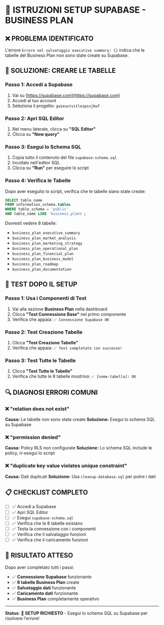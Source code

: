 # 🚀 ISTRUZIONI SETUP SUPABASE - BUSINESS PLAN

## ❌ **PROBLEMA IDENTIFICATO**

L'errore `Errore nel salvataggio executive summary: {}` indica che le tabelle del Business Plan non sono state create su Supabase.

## 🔧 **SOLUZIONE: CREARE LE TABELLE**

### **Passo 1: Accedi a Supabase**
1. Vai su [https://supabase.com](https://supabase.com)
2. Accedi al tuo account
3. Seleziona il progetto: `gwieustvitlezpssjkwf`

### **Passo 2: Apri SQL Editor**
1. Nel menu laterale, clicca su **"SQL Editor"**
2. Clicca su **"New query"**

### **Passo 3: Esegui lo Schema SQL**
1. Copia tutto il contenuto del file `supabase-schema.sql`
2. Incollalo nell'editor SQL
3. Clicca su **"Run"** per eseguire lo script

### **Passo 4: Verifica le Tabelle**
Dopo aver eseguito lo script, verifica che le tabelle siano state create:

```sql
SELECT table_name 
FROM information_schema.tables 
WHERE table_schema = 'public' 
AND table_name LIKE 'business_plan%';
```

Dovresti vedere 8 tabelle:
- `business_plan_executive_summary`
- `business_plan_market_analysis`
- `business_plan_marketing_strategy`
- `business_plan_operational_plan`
- `business_plan_financial_plan`
- `business_plan_business_model`
- `business_plan_roadmap`
- `business_plan_documentation`

## 🧪 **TEST DOPO IL SETUP**

### **Passo 1: Usa i Componenti di Test**
1. Vai alla sezione **Business Plan** nella dashboard
2. Clicca **"Test Connessione Base"** nel primo componente
3. Verifica che appaia: `✅ Connessione Supabase OK`

### **Passo 2: Test Creazione Tabelle**
1. Clicca **"Test Creazione Tabelle"**
2. Verifica che appaia: `✅ Test completato con successo!`

### **Passo 3: Test Tutte le Tabelle**
1. Clicca **"Test Tutte le Tabelle"**
2. Verifica che tutte le 8 tabelle mostrino: `✅ [nome-tabella]: OK`

## 🔍 **DIAGNOSI ERRORI COMUNI**

### **❌ "relation does not exist"**
**Causa:** Le tabelle non sono state create
**Soluzione:** Esegui lo schema SQL su Supabase

### **❌ "permission denied"**
**Causa:** Policy RLS non configurate
**Soluzione:** Lo schema SQL include le policy, ri-esegui lo script

### **❌ "duplicate key value violates unique constraint"**
**Causa:** Dati duplicati
**Soluzione:** Usa `cleanup-database.sql` per pulire i dati

## 📋 **CHECKLIST COMPLETO**

- [ ] ✅ Accedi a Supabase
- [ ] ✅ Apri SQL Editor
- [ ] ✅ Esegui `supabase-schema.sql`
- [ ] ✅ Verifica che le 8 tabelle esistano
- [ ] ✅ Testa la connessione con i componenti
- [ ] ✅ Verifica che il salvataggio funzioni
- [ ] ✅ Verifica che il caricamento funzioni

## 🎯 **RISULTATO ATTESO**

Dopo aver completato tutti i passi:
- ✅ **Connessione Supabase** funzionante
- ✅ **8 tabelle Business Plan** create
- ✅ **Salvataggio dati** funzionante
- ✅ **Caricamento dati** funzionante
- ✅ **Business Plan** completamente operativo

---

**Status**: 🔧 **SETUP RICHIESTO** - Esegui lo schema SQL su Supabase per risolvere l'errore!
